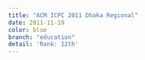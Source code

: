 ```yaml
---
title: "ACM ICPC 2011 Dhaka Regional"
date: 2011-11-19
color: blue
branch: "education"
detail: 'Rank: 12th'
---
```

